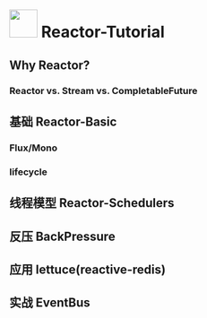 <img src="https://avatars2.githubusercontent.com/u/25752188?v=4" width="50" height="50"> Reactor-Tutorial
===

## Why Reactor?

### Reactor vs. Stream vs. CompletableFuture

## 基础 Reactor-Basic

### Flux/Mono

### lifecycle

## 线程模型 Reactor-Schedulers

## 反压 BackPressure

## 应用 lettuce(reactive-redis)

## 实战 EventBus
